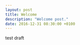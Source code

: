 ```yaml
---
layout: post
title: Welcome
description: "Welcome post."
date: 2016-12-31 08:30:00 +0100
---
```


test draft